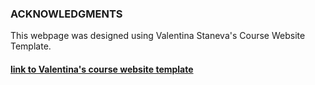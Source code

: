 ### ACKNOWLEDGMENTS

This webpage was designed using Valentina Staneva's Course Website Template.


<h4 id="valentina-template"><a href="https://github.com/valentina-s/project-website-template">link to Valentina's course website template</a></h4>
